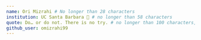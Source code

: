 ```yaml
---
name: Ori Mizrahi # No longer than 28 characters
institution: UC Santa Barbara 🚩 # no longer than 58 characters
quote: Do… or do not. There is no try. # no longer than 100 characters, avoid using quotes(") to guarantee the format remains the same.
github_user: omizrahi99
---
```

